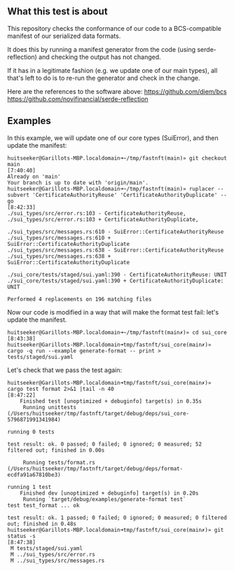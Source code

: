 ## What this test is about 

This repository checks the conformance of our code to a BCS-compatible manifest of our serialized data formats.

It does this by running a manifest generator from the code (using serde-reflection) and checking the output has not changed.

If it has in a legitimate fashion (e.g. we update one of our main types), all that's left to do is to re-run the generator and check in the change.

Here are the references to the software above:
https://github.com/diem/bcs
https://github.com/novifinancial/serde-reflection

## Examples

In this example, we will update one of our core types (SuiError), and then update the manifest:

```
huitseeker@Garillots-MBP.localdomain➜~/tmp/fastnft(main)» git checkout main                                                                                                                                                                                                                                                                                                                                                                                                               [7:40:40]
Already on 'main'
Your branch is up to date with 'origin/main'.
huitseeker@Garillots-MBP.localdomain➜~/tmp/fastnft(main)» ruplacer --subvert 'CertificateAuthorityReuse' 'CertificateAuthorityDuplicate' --go                                                                                                                                                                                                                                                                                                                                             [8:42:33]
./sui_types/src/error.rs:103 - CertificateAuthorityReuse,
./sui_types/src/error.rs:103 + CertificateAuthorityDuplicate,

./sui_types/src/messages.rs:610 - SuiError::CertificateAuthorityReuse
./sui_types/src/messages.rs:610 + SuiError::CertificateAuthorityDuplicate
./sui_types/src/messages.rs:638 - SuiError::CertificateAuthorityReuse
./sui_types/src/messages.rs:638 + SuiError::CertificateAuthorityDuplicate

./sui_core/tests/staged/sui.yaml:390 - CertificateAuthorityReuse: UNIT
./sui_core/tests/staged/sui.yaml:390 + CertificateAuthorityDuplicate: UNIT

Performed 4 replacements on 196 matching files
```

Now our code is modified in a way that will make the format test fail: let's update the manifest.

```
huitseeker@Garillots-MBP.localdomain➜~/tmp/fastnft(main✗)» cd sui_core                                                                                                                                                                                                                                                                                                                                                                                                                    [8:43:38]
huitseeker@Garillots-MBP.localdomain➜tmp/fastnft/sui_core(main✗)» cargo -q run --example generate-format -- print > tests/staged/sui.yaml
```


Let's check that we pass the test again:
```
huitseeker@Garillots-MBP.localdomain➜tmp/fastnft/sui_core(main✗)» cargo test format 2>&1 |tail -n 40                                                                                                                                                                                                                                                                                                                                                                                      [8:47:22]
    Finished test [unoptimized + debuginfo] target(s) in 0.35s
     Running unittests (/Users/huitseeker/tmp/fastnft/target/debug/deps/sui_core-5796871991341984)

running 0 tests

test result: ok. 0 passed; 0 failed; 0 ignored; 0 measured; 52 filtered out; finished in 0.00s

     Running tests/format.rs (/Users/huitseeker/tmp/fastnft/target/debug/deps/format-ecdfa91a67810be3)

running 1 test
    Finished dev [unoptimized + debuginfo] target(s) in 0.20s
     Running `target/debug/examples/generate-format test`
test test_format ... ok

test result: ok. 1 passed; 0 failed; 0 ignored; 0 measured; 0 filtered out; finished in 0.48s
huitseeker@Garillots-MBP.localdomain➜tmp/fastnft/sui_core(main✗)» git status -s                                                                                                                                                                                                                                                                                                                                                                                                           [8:47:38]
 M tests/staged/sui.yaml
 M ../sui_types/src/error.rs
 M ../sui_types/src/messages.rs
 ```